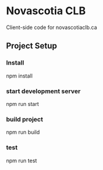# Novascotia CLB

Client-side code for novascotiaclb.ca

## Project Setup

### Install

npm install

### start development server

npm run start

### build project

npm run build

### test

npm run test
